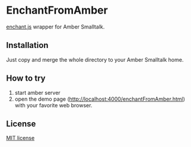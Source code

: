 EnchantFromAmber
==================
[enchant.js](http://enchantjs.com/) wrapper for Amber Smalltalk.

## Installation ##
Just copy and merge the whole directory to your Amber Smalltalk home. 

## How to try ##
1. start amber server
2. open the demo page ([http://localhost:4000/enchantFromAmber.html](http://localhost:4000/enchantFromAmber.html)) with your favorite web browser.

## License ##
[MIT license](http://opensource.org/licenses/MIT)